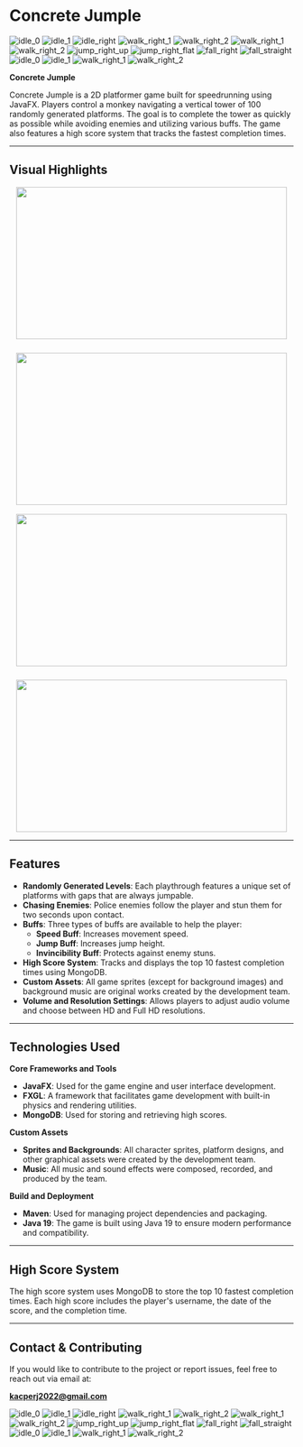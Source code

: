 # Concrete Jumple

![idle_0](https://github.com/user-attachments/assets/58c52cc0-6809-4d77-906c-4ff731aeb032)
![idle_1](https://github.com/user-attachments/assets/bd118d04-14a4-4e7d-8a8f-d70c14a4e562)
![idle_right](https://github.com/user-attachments/assets/97f8e3f7-27ca-4e2d-8f85-40c521042b4b)
![walk_right_1](https://github.com/user-attachments/assets/7eb2e607-d1ff-40ee-b9db-54766db43faa)
![walk_right_2](https://github.com/user-attachments/assets/c6a60940-9251-4df2-bddd-e4a4e59187c2)
![walk_right_1](https://github.com/user-attachments/assets/e0f14769-afcc-4449-a926-95fb1b34e087)
![walk_right_2](https://github.com/user-attachments/assets/d3c2cb99-19ce-41a8-868f-3ae4bd375df3)
![jump_right_up](https://github.com/user-attachments/assets/63f2a3e5-1c9e-443a-917e-351e5ee5faec)
![jump_right_flat](https://github.com/user-attachments/assets/7263b642-772a-46fe-9e83-ca9e4bed47b6)
![fall_right](https://github.com/user-attachments/assets/4904b97b-a439-4291-b61f-867d65a9174b)
![fall_straight](https://github.com/user-attachments/assets/b00065a5-7835-4ba5-9da0-df27badba997)
![idle_0](https://github.com/user-attachments/assets/39335772-8116-405f-bc39-80f46912899d)
![idle_1](https://github.com/user-attachments/assets/f053f89e-a4f6-48a3-810c-bd00baebda4f)
![walk_right_1](https://github.com/user-attachments/assets/4c2a95ce-4f01-415e-aaef-85313fb39d24)
![walk_right_2](https://github.com/user-attachments/assets/48c4bd33-565c-4163-a34e-74fbd4fe8682)

**Concrete Jumple**

Concrete Jumple is a 2D platformer game built for speedrunning using JavaFX. Players control a monkey navigating a vertical tower of 100 randomly generated platforms. The goal is to complete the tower as quickly as possible while avoiding enemies and utilizing various buffs. The game also features a high score system that tracks the fastest completion times.

---

## Visual Highlights

<div style="display: flex; flex-wrap: wrap; gap: 24px; justify-content: center; margin-bottom: 16px;">
  <img src="https://github.com/user-attachments/assets/fa40b34d-fa38-403f-b34f-e2807ccc32d5" width="480" height="270">
  <img src="https://github.com/user-attachments/assets/b6961fc0-8241-40e5-9bf3-4673b9a858ef" width="480" height="270">
</div>

<div style="display: flex; flex-wrap: wrap; gap: 24px; justify-content: center;">
  <img src="https://github.com/user-attachments/assets/df6502ce-4843-4fe2-b2e3-92260dbe28da" width="480" height="270">
  <img src="https://github.com/user-attachments/assets/f3ab4c86-bbe3-41da-a3e6-662532078945" width="480" height="270">
</div>

---

## Features

- **Randomly Generated Levels**: Each playthrough features a unique set of platforms with gaps that are always jumpable.
- **Chasing Enemies**: Police enemies follow the player and stun them for two seconds upon contact.
- **Buffs**: Three types of buffs are available to help the player:
  - **Speed Buff**: Increases movement speed.
  - **Jump Buff**: Increases jump height.
  - **Invincibility Buff**: Protects against enemy stuns.
- **High Score System**: Tracks and displays the top 10 fastest completion times using MongoDB.
- **Custom Assets**: All game sprites (except for background images) and background music are original works created by the development team.
- **Volume and Resolution Settings**: Allows players to adjust audio volume and choose between HD and Full HD resolutions.

---

## Technologies Used

**Core Frameworks and Tools**
- **JavaFX**: Used for the game engine and user interface development.
- **FXGL**: A framework that facilitates game development with built-in physics and rendering utilities.
- **MongoDB**: Used for storing and retrieving high scores.

**Custom Assets**
- **Sprites and Backgrounds**: All character sprites, platform designs, and other graphical assets were created by the development team.
- **Music**: All music and sound effects were composed, recorded, and produced by the team.

**Build and Deployment**
- **Maven**: Used for managing project dependencies and packaging.
- **Java 19**: The game is built using Java 19 to ensure modern performance and compatibility.

---


## High Score System

The high score system uses MongoDB to store the top 10 fastest completion times. Each high score includes the player's username, the date of the score, and the completion time.

---

## Contact & Contributing

If you would like to contribute to the project or report issues, feel free to reach out via email at:

**kacperj2022@gmail.com**

![idle_0](https://github.com/user-attachments/assets/58c52cc0-6809-4d77-906c-4ff731aeb032)
![idle_1](https://github.com/user-attachments/assets/bd118d04-14a4-4e7d-8a8f-d70c14a4e562)
![idle_right](https://github.com/user-attachments/assets/97f8e3f7-27ca-4e2d-8f85-40c521042b4b)
![walk_right_1](https://github.com/user-attachments/assets/7eb2e607-d1ff-40ee-b9db-54766db43faa)
![walk_right_2](https://github.com/user-attachments/assets/c6a60940-9251-4df2-bddd-e4a4e59187c2)
![walk_right_1](https://github.com/user-attachments/assets/e0f14769-afcc-4449-a926-95fb1b34e087)
![walk_right_2](https://github.com/user-attachments/assets/d3c2cb99-19ce-41a8-868f-3ae4bd375df3)
![jump_right_up](https://github.com/user-attachments/assets/63f2a3e5-1c9e-443a-917e-351e5ee5faec)
![jump_right_flat](https://github.com/user-attachments/assets/7263b642-772a-46fe-9e83-ca9e4bed47b6)
![fall_right](https://github.com/user-attachments/assets/4904b97b-a439-4291-b61f-867d65a9174b)
![fall_straight](https://github.com/user-attachments/assets/b00065a5-7835-4ba5-9da0-df27badba997)
![idle_0](https://github.com/user-attachments/assets/39335772-8116-405f-bc39-80f46912899d)
![idle_1](https://github.com/user-attachments/assets/f053f89e-a4f6-48a3-810c-bd00baebda4f)
![walk_right_1](https://github.com/user-attachments/assets/4c2a95ce-4f01-415e-aaef-85313fb39d24)
![walk_right_2](https://github.com/user-attachments/assets/48c4bd33-565c-4163-a34e-74fbd4fe8682)

